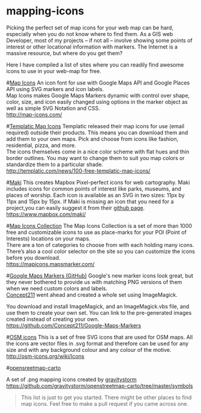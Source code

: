 # mapping-icons
Picking the perfect set of map icons for your web map can be hard, especially when you do not know where to find them. As a GIS web Developer, most of my projects –  if not all – involve showing some points of interest or other locational information with markers. The Internet is a massive resource, but where do you get them?

Here I have compiled a list of sites where you can readily find awesome icons to use in your web-map for free.

#[Map Icons](http://map-icons.com/)
An icon font for use with Google Maps API and Google Places API using SVG markers and icon labels.  
Map Icons makes Google Maps Markers dynamic with control over shape, color, size, and icon easily changed using options in the marker object as well as simple SVG Notation and CSS.  
http://map-icons.com/

#[Templatic Map Icons](http://templatic.com/news/100-free-templatic-map-icons/)
Templatic released their map icons for use (email required) outside their products. This means you can download them and add them to your own maps. Pick and choose from icons like fashion, residential, pizza, and more.  
The icons themselves come in a nice color scheme with flat hues and thin border outlines. You may want to change them to suit you map colors or standardize them to a particular shade.  
http://templatic.com/news/100-free-templatic-map-icons/

#[Maki](https://www.mapbox.com/maki/)
This creates Mapbox Pixel-perfect icons for web cartography. Maki includes icons for common points of interest like parks, museums, and places of worship. Each icon is available as an SVG in two sizes: 11px by 11px and 15px by 15px.
If Maki is missing an icon that you need for a project,you can easily suggest it from their [github page](https://github.com/mapbox/maki/issues).  
https://www.mapbox.com/maki/

#[Map Icons Collection](https://mapicons.mapsmarker.com/)
The Map Icons Collection is a set of more than 1000 free and customizable icons to use as place-marks for your POI (Point of Interests) locations on your maps.  
There are a ton of categories to choose from with each holding many icons. There’s also a cool color selector on the site so you can customize the icons before you download.  
https://mapicons.mapsmarker.com/

#[Google Maps Markers (GitHub)](https://github.com/Concept211/Google-Maps-Markers)
Google's new marker icons look great, but they never bothered to provide us with matching PNG versions of them when we need custom colors and labels.  
[Concept211](https://github.com/Concept211) went ahead and created a whole set using ImageMagick. 

You download and install ImageMagick, and an ImageMagick.vbs file, and use them to create your own set.  You can link to the pre-generated images created instead of creating your own.   
https://github.com/Concept211/Google-Maps-Markers


#[OSM icons](http://osm-icons.org/wiki/Icons)
This is a set of free SVG icons that are used for OSM maps. All the  icons are vector files in .svg format and therefore can be used for any size and with any background colour and any colour of the motive.  
http://osm-icons.org/wiki/Icons 

#[opensreetmap-carto](https://github.com/gravitystorm/openstreetmap-carto/tree/master/symbols)

A set of .png mapping icons created by [gravitystorm](https://github.com/gravitystorm)  
https://github.com/gravitystorm/openstreetmap-carto/tree/master/symbols

>This list is just to get you started. There might be other places to find map icons. Feel free to make a pull request if you came across one.











